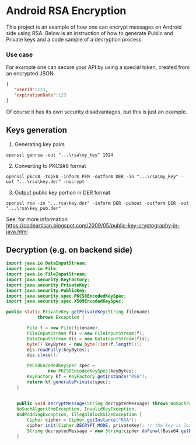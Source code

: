 # Android RSA Encryption

This project is an example of how one can encrypt messages on Android side using RSA.
Below is an instruction of how to generate Public and Private keys and a code sample of a decryption process.

### Use case
For example one can secure your API by using a special token, created from an encrypted JSON.
```json
{
   "userId":123,
   "expirationDate":123
}
```
Of course it has its own security disadvantages, but this is just an example.

## Keys generation

1. Generating key pairs
 ```shell 
 openssl genrsa -out "...\rsa\my_key" 1024
```

2. Converting to PKCS#8 format
```shell 
openssl pkcs8 -topk8 -inform PEM -outform DER -in "...\rsa\my_key" -out "...\rsa\key.der" -nocrypt
```

3. Output public key portion in DER format
```shell 
openssl rsa -in "...rsa\key.der" -inform DER -pubout -outform DER -out "...\rsa\key_pub.der"
```


See, for more information
https://codeartisan.blogspot.com/2009/05/public-key-cryptography-in-java.html


## Decryption (e.g. on backend side)

```java
import java.io.DataInputStream;
import java.io.File;
import java.io.FileInputStream;
import java.security.KeyFactory;
import java.security.PrivateKey;
import java.security.PublicKey;
import java.security.spec.PKCS8EncodedKeySpec;
import java.security.spec.X509EncodedKeySpec;

public static PrivateKey getPrivateKey(String filename)
            throws Exception {

        File f = new File(filename);
        FileInputStream fis = new FileInputStream(f);
        DataInputStream dis = new DataInputStream(fis);
        byte[] keyBytes = new byte[(int)f.length()];
        dis.readFully(keyBytes);
        dis.close();

        PKCS8EncodedKeySpec spec =
                new PKCS8EncodedKeySpec(keyBytes);
        KeyFactory kf = KeyFactory.getInstance("RSA");
        return kf.generatePrivate(spec);
    }
    
    
    public void decryptMessage(String decryptedMessage) throws NoSuchPaddingException, 
    NoSuchAlgorithmException, InvalidKeyException, 
    BadPaddingException, IllegalBlockSizeException {
        Cipher cipher = Cipher.getInstance("RSA");
        cipher.init(Cipher.DECRYPT_MODE, privateKey); // the key is loaded from the previous method
        String decryptedMessage = new String(cipher.doFinal(Base64.getDecoder().decode(decryptedMessage)));
    }
